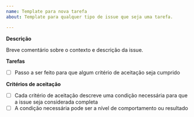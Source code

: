 ```yaml
---
name: Template para nova tarefa
about: Template para qualquer tipo de issue que seja uma tarefa.

---
```

**Descrição**

Breve comentário sobre o contexto e descrição da issue.

**Tarefas**

- [ ] Passo a ser feito para que algum critério de aceitação seja cumprido

**Critérios de aceitação**

- [ ] Cada critério de aceitação descreve uma condição necessária para que a issue seja considerada completa
- [ ] A condição necessária pode ser a nível de comportamento ou resultado
